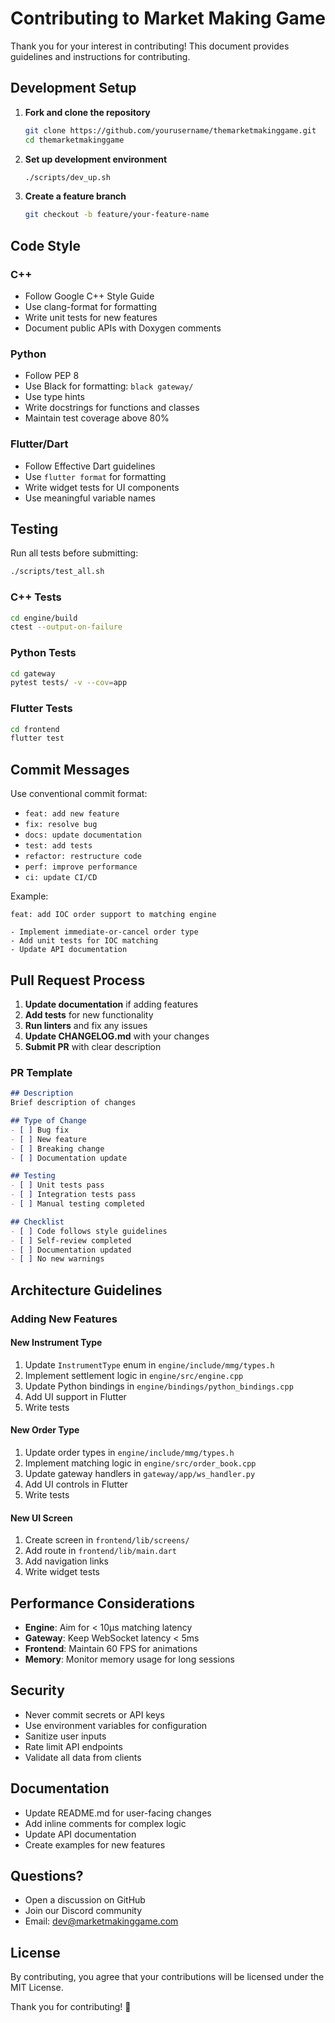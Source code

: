 # Contributing to Market Making Game

Thank you for your interest in contributing! This document provides guidelines and instructions for contributing.

## Development Setup

1. **Fork and clone the repository**
   ```bash
   git clone https://github.com/yourusername/themarketmakinggame.git
   cd themarketmakinggame
   ```

2. **Set up development environment**
   ```bash
   ./scripts/dev_up.sh
   ```

3. **Create a feature branch**
   ```bash
   git checkout -b feature/your-feature-name
   ```

## Code Style

### C++
- Follow Google C++ Style Guide
- Use clang-format for formatting
- Write unit tests for new features
- Document public APIs with Doxygen comments

### Python
- Follow PEP 8
- Use Black for formatting: `black gateway/`
- Use type hints
- Write docstrings for functions and classes
- Maintain test coverage above 80%

### Flutter/Dart
- Follow Effective Dart guidelines
- Use `flutter format` for formatting
- Write widget tests for UI components
- Use meaningful variable names

## Testing

Run all tests before submitting:

```bash
./scripts/test_all.sh
```

### C++ Tests
```bash
cd engine/build
ctest --output-on-failure
```

### Python Tests
```bash
cd gateway
pytest tests/ -v --cov=app
```

### Flutter Tests
```bash
cd frontend
flutter test
```

## Commit Messages

Use conventional commit format:

- `feat: add new feature`
- `fix: resolve bug`
- `docs: update documentation`
- `test: add tests`
- `refactor: restructure code`
- `perf: improve performance`
- `ci: update CI/CD`

Example:
```
feat: add IOC order support to matching engine

- Implement immediate-or-cancel order type
- Add unit tests for IOC matching
- Update API documentation
```

## Pull Request Process

1. **Update documentation** if adding features
2. **Add tests** for new functionality
3. **Run linters** and fix any issues
4. **Update CHANGELOG.md** with your changes
5. **Submit PR** with clear description

### PR Template

```markdown
## Description
Brief description of changes

## Type of Change
- [ ] Bug fix
- [ ] New feature
- [ ] Breaking change
- [ ] Documentation update

## Testing
- [ ] Unit tests pass
- [ ] Integration tests pass
- [ ] Manual testing completed

## Checklist
- [ ] Code follows style guidelines
- [ ] Self-review completed
- [ ] Documentation updated
- [ ] No new warnings
```

## Architecture Guidelines

### Adding New Features

#### New Instrument Type
1. Update `InstrumentType` enum in `engine/include/mmg/types.h`
2. Implement settlement logic in `engine/src/engine.cpp`
3. Update Python bindings in `engine/bindings/python_bindings.cpp`
4. Add UI support in Flutter
5. Write tests

#### New Order Type
1. Update order types in `engine/include/mmg/types.h`
2. Implement matching logic in `engine/src/order_book.cpp`
3. Update gateway handlers in `gateway/app/ws_handler.py`
4. Add UI controls in Flutter
5. Write tests

#### New UI Screen
1. Create screen in `frontend/lib/screens/`
2. Add route in `frontend/lib/main.dart`
3. Add navigation links
4. Write widget tests

## Performance Considerations

- **Engine**: Aim for < 10μs matching latency
- **Gateway**: Keep WebSocket latency < 5ms
- **Frontend**: Maintain 60 FPS for animations
- **Memory**: Monitor memory usage for long sessions

## Security

- Never commit secrets or API keys
- Use environment variables for configuration
- Sanitize user inputs
- Rate limit API endpoints
- Validate all data from clients

## Documentation

- Update README.md for user-facing changes
- Add inline comments for complex logic
- Update API documentation
- Create examples for new features

## Questions?

- Open a discussion on GitHub
- Join our Discord community
- Email: dev@marketmakinggame.com

## License

By contributing, you agree that your contributions will be licensed under the MIT License.

Thank you for contributing! 🎉

